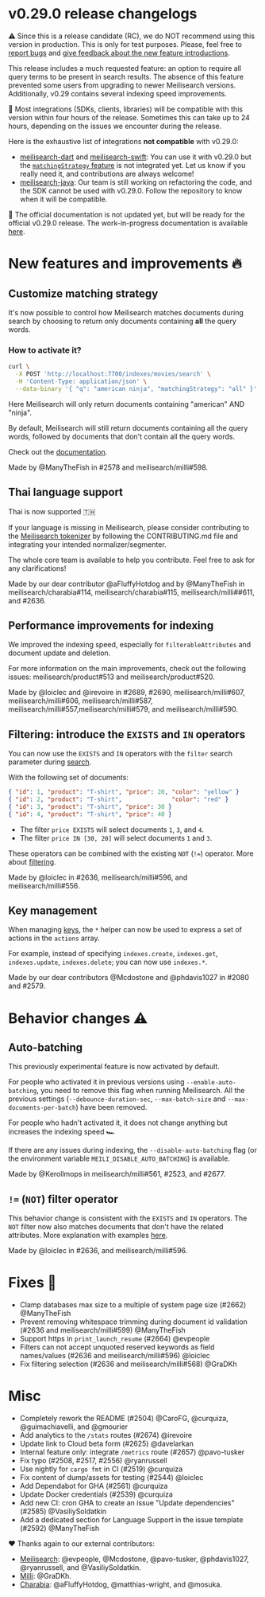# v0.29.0 release changelogs

<!-- The following line should NOT be put in the official release changelogs -->
⚠️ Since this is a release candidate (RC), we do NOT recommend using this version in production. This is only for test purposes. Please, feel free to [report bugs](https://github.com/meilisearch/meilisearch/issues/new/choose) and [give feedback about the new feature introductions](https://github.com/meilisearch/product/discussions).

This release includes a much requested feature: an option to require all query terms to be present in search results. The absence of this feature prevented some users from upgrading to newer Meilisearch versions. Additionally, v0.29 contains several indexing speed improvements.

🧰 Most integrations (SDKs, clients, libraries) will be compatible with this version within four hours of the release. Sometimes this can take up to 24 hours, depending on the issues we encounter during the release.

Here is the exhaustive list of integrations  **not compatible** with v0.29.0:
- [meilisearch-dart](https://github.com/meilisearch/meilisearch-dart) and [meilisearch-swift](https://github.com/meilisearch/meilisearch-swift): You can use it with v0.29.0 but the [`matchingStrategy` feature](#customize-matching-strategy) is not integrated yet. Let us know if you really need it, and contributions are always welcome!
- [meilisearch-java](https://github.com/meilisearch/meilisearch-java): Our team is still working on refactoring the code, and the SDK cannot be used with v0.29.0. Follow the repository to know when it will be compatible.

<!-- The following line should NOT be put in the official release changelogs -->
📖 The official documentation is not updated yet, but will be ready for the official v0.29.0 release. The work-in-progress documentation is available [here]().

# New features and improvements 🔥

## Customize matching strategy

It's now possible to control how Meilisearch matches documents during search by choosing to return only documents containing **all** the query words.

### How to activate it?

```bash
curl \
  -X POST 'http://localhost:7700/indexes/movies/search' \
  -H 'Content-Type: application/json' \
  --data-binary '{ "q": "american ninja", "matchingStrategy": "all" }'
```

Here Meilisearch will only return documents containing "american" AND "ninja".

By default, Meilisearch will still return documents containing all the query words, followed by documents that don't contain all the query words.

<!-- The following line should only be put in the official release changelogs, not for the RC -->
Check out the [documentation]().

Made by @ManyTheFish in #2578 and meilisearch/milli#598.

## Thai language support

Thai is now supported 🇹🇭

If your language is missing in Meilisearch, please consider contributing to the [Meilisearch tokenizer](https://github.com/meilisearch/charabia) by following the CONTRIBUTING.md file and integrating your intended normalizer/segmenter.

The whole core team is available to help you contribute. Feel free to ask for any clarifications!

Made by our dear contributor @aFluffyHotdog and by @ManyTheFish in meilisearch/charabia#114, meilisearch/charabia#115, meilisearch/milli##611, and #2636.

## Performance improvements for indexing

We improved the indexing speed, especially for `filterableAttributes` and document update and deletion.

For more information on the main improvements, check out the following issues: meilisearch/product#513 and meilisearch/product#520.

Made by @loiclec and @irevoire in #2689, #2690, meilisearch/milli#607, meilisearch/milli#606, meilisearch/milli#587, meilisearch/milli#557,meilisearch/milli#579, and meilisearch/milli#590.

## Filtering: introduce the `EXISTS` and `IN` operators

You can now use the `EXISTS` and `IN` operators with the `filter` search parameter during [search](https://docs.meilisearch.com/reference/api/search.html#search-in-an-index-with-post-route).

With the following set of documents:

```json
{ "id": 1, "product": "T-shirt", "price": 20, "color": "yellow" }
{ "id": 2, "product": "T-shirt",              "color": "red" }
{ "id": 3, "product": "T-shirt", "price": 30 }
{ "id": 4, "product": "T-shirt", "price": 40 }
```

- The filter `price EXISTS` will select documents `1`, `3`, and `4`.
- The filter `price IN [30, 20]` will select documents `1` and `3`.

These operators can be combined with the existing `NOT` (`!=`) operator.
More about [filtering](https://docs.meilisearch.com/learn/getting_started/filtering_and_sorting.html).

Made by @loiclec in #2636, meilisearch/milli#596, and meilisearch/milli#556.

## Key management

When managing [keys](https://docs.meilisearch.com/learn/security/master_api_keys.html#protecting-a-meilisearch-instance), the `*` helper can now be used to express a set of actions in the `actions` array.

For example, instead of specifying `indexes.create`, `indexes.get`, `indexes.update`, `indexes.delete`; you can now use `indexes.*`.

Made by our dear contributors @Mcdostone and @phdavis1027 in #2080 and #2579.

# Behavior changes ⚠️

## Auto-batching

This previously experimental feature is now activated by default.

For people who activated it in previous versions using `--enable-auto-batching`, you need to remove this flag when running Meilisearch. All the previous settings (`--debounce-duration-sec`, `--max-batch-size` and `--max-documents-per-batch`) have been removed.

For people who hadn't activated it, it does not change anything but increases the indexing speed 🏎️

If there are any issues during indexing, the `--disable-auto-batching` flag (or the environment variable `MEILI_DISABLE_AUTO_BATCHING`) is available.

Made by @Kerollmops in meilisearch/milli#561, #2523, and #2677.

## `!=` (`NOT`) filter operator

This behavior change is consistent with the `EXISTS` and `IN` operators. The `NOT` filter now also matches documents that don't have the related attributes.
More explanation with examples [here](https://github.com/meilisearch/meilisearch/issues/2486).

Made by @loiclec in #2636, and meilisearch/milli#596.

# Fixes 🐞

* Clamp databases max size to a multiple of system page size (#2662) @ManyTheFish
* Prevent removing whitespace trimming during document id validation (#2636 and meilisearch/milli#599) @ManyTheFish
* Support https in `print_launch_resume` (#2664) @evpeople
* Filters can not accept unquoted reserved keywords as field names/values (#2636 and meilisearch/milli#596) @loiclec
* Fix filtering selection (#2636 and meilisearch/milli#568) @GraDKh

# Misc

* Completely rework the README (#2504) @CaroFG, @curquiza, @guimachiavelli, and @gmourier
* Add analytics to the `/stats` routes (#2674) @irevoire
* Update link to Cloud beta form (#2625) @davelarkan
* Internal feature only: integrate `/metrics` route (#2657) @pavo-tusker
* Fix typo (#2508, #2517, #2556) @ryanrussell
* Use nightly for `cargo fmt` in CI (#2519) @curquiza
* Fix content of dump/assets for testing (#2544) @loiclec
* Add Dependabot for GHA (#2561) @curquiza
* Update Docker credentials (#2539) @curquiza
* Add new CI: cron GHA to create an issue "Update dependencies" (#2585) @VasiliySoldatkin
* Add a dedicated section for Language Support in the issue template (#2592) @ManyTheFish

❤️ Thanks again to our external contributors:
- [Meilisearch](https://github.com/meilisearch/meilisearch): @evpeople, @Mcdostone, @pavo-tusker, @phdavis1027, @ryanrussell, and @VasiliySoldatkin.
- [Milli](https://github.com/meilisearch/milli): @GraDKh.
- [Charabia](https://github.com/meilisearch/charabia): @aFluffyHotdog, @matthias-wright, and @mosuka.
